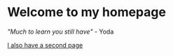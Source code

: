 # Welcome to my homepage


*"Much to learn you still have"* - Yoda

[I also have a second page](secondpage.md)
